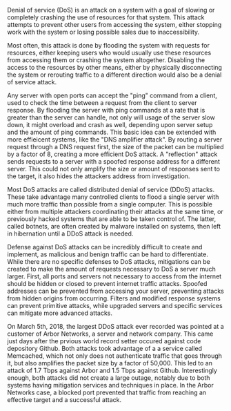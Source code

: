Denial of service (DoS) is an attack on a system with a goal of slowing or completely crashing the use of resources for that system. This attack attempts to prevent other users from accessing the system, either stopping work with the system or losing possible sales due to inaccessibility. 

Most often, this attack is done by flooding the system with requests for resources, either keeping users who would usually use these resources from accessing them or crashing the system altogether. Disabling the access to the resources by other means, either by physically disconnecting the system or rerouting traffic to a different direction would also be a denial of service attack. 

Any server with open ports can accept the "ping" command from a client, used to check the time between a request from the client to server response. By flooding the server with ping commands at a rate that is greater than the server can handle, not only will usage of the server slow down, it might overload and crash as well, depending upon server setup and the amount of ping commands. This basic idea can be extended with more effieicent systems, like the "DNS amplifier attack". By routing a server request through a DNS request first, the size of the packet can be multiplied by a factor of 8, creating a more efficient DoS attack. A "reflection" attack sends requests to a server with a spoofed response address for a different server. This could not only amplify the size or amount of responses sent to the target, it also hides the attackers address from investigation.

Most DoS attacks are called distributed denial of service (DDoS) attacks. These take advantage many controlled clients to flood a single server with much more traffic than possible from a single computer. This is possible either from multiple attackers coordinating their attacks at the same time, or previously hacked systems that are able to be taken control of. The latter, called botnets, are often created by malware installed on systems, then left in hibernation until a DDoS attack is needed.

Defense against DoS attacks can be incredibly difficult to create and implement, as malicious and benign traffic can be hard to differentiate. While there are no specific defenses to DoS attacks, mitigations can be created to make the amount of requests necessary to DoS a server much larger. First, all ports and servers not necessary to access from the internet should be hidden or closed to prevent internet traffic attacks. Spoofed addresses can be prevented from accessing your server, preventing attacks from hidden origins from occurring. Filters and modified response systems can prevent primitive attacks, while upgraded servers and specific services can mitigate more advanced attacks. 

On March 5th, 2018, the largest DDoS attack ever recorded was pointed at a customer of Arbor Networks, a server and network company. This came just days after the prvious world record setter occured against code depository Github. Both attacks took advantage of a a service called Memcached, which not only does not authenticate traffic that goes through it, but also amplifies the packet size by a factor of 50,000. This led to an attack of 1.7 Tbps against Arbor and 1.5 Tbps against Github. Interestingly enough, both attacks did not create a large outage, notably due to both systems having mitigation services and techniques in place. In the Arbor Networks case, a blocked port prevented that traffic from reaching an effective target and a successful attack.
